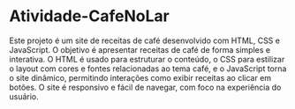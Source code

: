 # Atividade-CafeNoLar
 
Este projeto é um site de receitas de café desenvolvido com HTML, CSS e JavaScript. O objetivo é apresentar receitas de café de forma simples e interativa. O HTML é usado para estruturar o conteúdo, o CSS para estilizar o layout com cores e fontes relacionadas ao tema café, e o JavaScript torna o site dinâmico, permitindo interações como exibir receitas ao clicar em botões. O site é responsivo e fácil de navegar, com foco na experiência do usuário.
